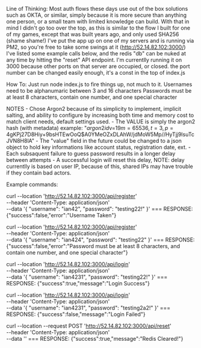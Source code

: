 Line of Thinking:
      Most auth flows these days use out of the box solutions such as OKTA, or similar, simply because
      it is more secure than anything one person, or a small team with limited knowledge can build.
      With that in mind I didn't go too over the top, as this is similar to the flow I built for one
      of my games, except that was built years ago, and only used SHA256 (shame shame!)
      I've put the app up on one of my servers and is running via PM2, so you're free to take some
      swings at it (http://52.14.82.102:3000/) I've listed some example calls below, and the redis
      "db" can be nuked at any time by hitting the "reset" API endpoint.
      I'm currentlly running it on 3000 because other ports on that server are occupied, or closed.
      the port number can be changed easily enough, it's a const in the top of index.js

How To:
      Just run node index.js to fire things up, not much to it.
      Usernames need to be alphanumaric between 3 and 16 characters
      Passwords must be at least 8 characters, contain one number, and one special character

NOTES - Chose Argon2 because of its simplicity to implement, implicit salting, and ability to configure
        by increasing both time and memory cost to match client needs, default settings used.
      - The VALUE is simply the argon2 hash (with metadata) example: 
        "$argon2id$v=19$m=65536,t=3,p=4$gKPj27D8Hiy+9bsHTEwOoQ$A0YMeOZxDLAhW/jdMoW5Mp//HyTjj9lsuTcJVN8H8lA"
      - The "value" field in the future could be changed to a json object to hold key informations 
        like account status, registration date, ext.
      - Each subsaquent failure to guess password results in a longer delay between attempts
      - A successful login will reset this delay, NOTE: delay currentlly is based on user IP,
        because of this, shared IPs may have trouble if they contain bad actors.


Example commands:

curl --location 'http://52.14.82.102:3000/api/register' \
--header 'Content-Type: application/json' \
--data '{
    "username": "ian42",
    "password": "testing22!"
}'
=== RESPONSE: {"success":false,"error":"Username Taken"}

curl --location 'http://52.14.82.102:3000/api/register' \
--header 'Content-Type: application/json' \
--data '{
    "username": "ian424",
    "password": "testing22"
}'
=== RESPONSE: {"success":false,"error":"Password must be at least 8 characters, and contain one number, and one special character"}

curl --location 'http://52.14.82.102:3000/api/login' \
--header 'Content-Type: application/json' \
--data '{
    "username": "ian4231",
    "password": "testing22!"
}'
=== RESPONSE: {"success":true,"message":"Login Success"}

curl --location 'http://52.14.82.102:3000/api/login' \
--header 'Content-Type: application/json' \
--data '{
    "username": "ian4231",
    "password": "testing2a2!"
}'
=== RESPONSE: {"success":false,"message":"Login Failed"}

curl --location --request POST 'http://52.14.82.102:3000/api/reset' \
--header 'Content-Type: application/json' \
--data ''
=== RESPONSE: {"success":true,"message":"Redis Cleared!"}